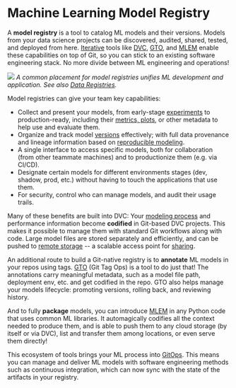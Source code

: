 # Machine Learning Model Registry

A **model registry** is a tool to catalog ML models and their versions. Models
from your data science projects can be discovered, audited, shared, tested, and
deployed from here. [Iterative](https://iterative.ai/) tools like
[DVC](https://dvc.org/doc), [GTO], and [MLEM] enable these capabilities on top
of Git, so you can stick to an existing software engineering stack. No more
divide between ML engineering and operations!

![](/img/ml_model_registry_placement.jpg) _A common placement for model
registries unifies ML development and application. See also [Data Registries]._

[gto]: https://github.com/iterative/gto
[mlem]: https://mlem.ai/
[data registries]: /doc/use-cases/data-registries

Model registries can give your team key capabilities:

- Collect and present your models, from early-stage [experiments] to
  production-ready, including their [metrics, plots], or other metadata to help
  use and evaluate them.
- Organize and track model [versions] effectively; with full data provenance and
  lineage information based on [reproducible modeling].
- A single interface to access specific models, both for collaboration (from
  other teammate machines) and to productionize them (e.g. via CI/CD).
- Designate certain models for different environments stages (dev, shadow, prod,
  etc.) without having to touch the applications that use them.
- For security, control who can manage models, and audit their usage trails.

[experiments]: /doc/user-guide/experiment-management
[metrics, plots]: /doc/start/metrics-parameters-plots
[versions]: /doc/use-cases/versioning-data-and-model-files
[reproducible modeling]: /doc/start/data-pipelines

Many of these benefits are built into DVC: Your [modeling process] and
performance information become **codified** in Git-based <abbr>DVC
projects</abbr>. This makes it possible to manage them with standard Git
workflows along with code. Large model files are stored separately and
efficiently, and can be pushed to [remote storage] -- a scalable access point
for [sharing].

An additional route to build a Git-native registry is to **annotate** ML models
in your repos using tags. [GTO] (Git Tag Ops) is a tool to do just that! The
annotations carry meaningful metadata, such as a model file path, deployment
env, etc. and get codified in the repo. GTO also helps manage your models
lifecycle: promoting versions, rolling back, and reviewing history.

And to fully **package** models, you can introduce [MLEM] in any Python code
that uses common ML libraries. It automagically codifies all the context needed
to produce them, and is able to push them to any cloud storage (by itself or via
DVC), list and transfer them among locations, or even serve them directly!

This ecosystem of tools brings your ML process into [GitOps]. This means you can
manage and deliver ML models with software engineering methods such as
continuous integration, which can now sync with the state of the artifacts in
your registry.

[modeling process]: doc/start/data-pipelines
[remote storage]: /doc/command-reference/remote
[sharing]: /doc/start/data-and-model-access
[via cml]: https://cml.dev/doc/cml-with-dvc
[gitops]: https://www.gitops.tech/
